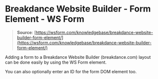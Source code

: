 # Breakdance Website Builder - Form Element - WS Form

> **Source**: [https://wsform.com/knowledgebase/breakdance-website-builder-form-element/](https://wsform.com/knowledgebase/breakdance-website-builder-form-element/)


Adding a form to a Breakdance Website Builder (breakdance.com) layout can be done easily by using the WS Form element.

You can also optionally enter an ID for the form DOM element too.
